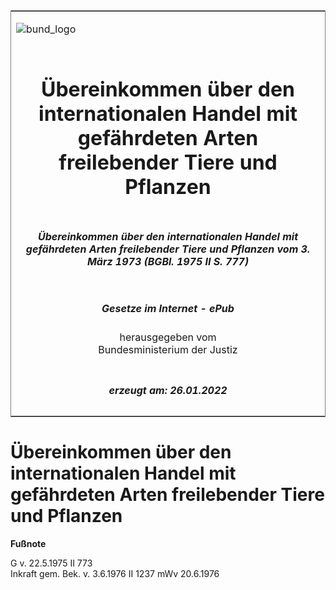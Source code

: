 <span id="DECKBLATT.html"></span>

<table border="0" frame="border" width="100%">

<tr valign="top">

<td align="left">

![bund\_logo](BfJ_2021_Web_de_de.gif)

</td>

<td align="right">

 

</td>

</tr>

<tr align="center" valign="middle">

<td colspan="2">

# Übereinkommen über den internationalen Handel mit gefährdeten Arten freilebender Tiere und Pflanzen

</td>

</tr>

<tr align="center" valign="middle">

<td colspan="2">

##### Übereinkommen über den internationalen Handel mit gefährdeten Arten freilebender Tiere und Pflanzen vom 3. März 1973 (BGBl. 1975 II S. 777)

</td>

</tr>

<tr align="center" valign="middle">

<td colspan="2">

  
  

##### Gesetze im Internet - ePub  
  
herausgegeben vom  
Bundesministerium der Justiz

</td>

</tr>

<tr align="center" valign="bottom">

<td colspan="2">

  
  

##### erzeugt am: 26.01.2022

</td>

</tr>

</table>

<span id="BJNR207770975.html"></span>

# Übereinkommen über den internationalen Handel mit gefährdeten Arten freilebender Tiere und Pflanzen

<div>

  
**Fußnote**

<div class="jnhtml">

<div>

<div class="jurAbsatz">

G v. 22.5.1975 II 773  
Inkraft gem. Bek. v. 3.6.1976 II 1237 mWv 20.6.1976

</div>

</div>

</div>

</div>
